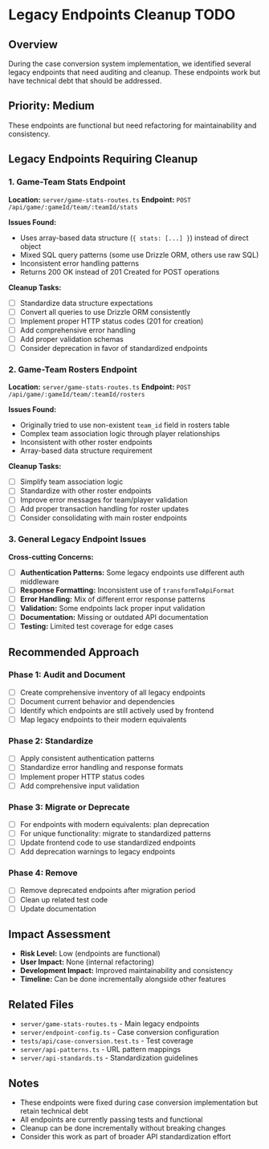 # Legacy Endpoints Cleanup TODO

## Overview
During the case conversion system implementation, we identified several legacy endpoints that need auditing and cleanup. These endpoints work but have technical debt that should be addressed.

## Priority: Medium
These endpoints are functional but need refactoring for maintainability and consistency.

## Legacy Endpoints Requiring Cleanup

### 1. Game-Team Stats Endpoint
**Location:** `server/game-stats-routes.ts`
**Endpoint:** `POST /api/game/:gameId/team/:teamId/stats`

**Issues Found:**
- Uses array-based data structure (`{ stats: [...] }`) instead of direct object
- Mixed SQL query patterns (some use Drizzle ORM, others use raw SQL)
- Inconsistent error handling patterns
- Returns 200 OK instead of 201 Created for POST operations

**Cleanup Tasks:**
- [ ] Standardize data structure expectations
- [ ] Convert all queries to use Drizzle ORM consistently
- [ ] Implement proper HTTP status codes (201 for creation)
- [ ] Add comprehensive error handling
- [ ] Add proper validation schemas
- [ ] Consider deprecation in favor of standardized endpoints

### 2. Game-Team Rosters Endpoint
**Location:** `server/game-stats-routes.ts`
**Endpoint:** `POST /api/game/:gameId/team/:teamId/rosters`

**Issues Found:**
- Originally tried to use non-existent `team_id` field in rosters table
- Complex team association logic through player relationships
- Inconsistent with other roster endpoints
- Array-based data structure requirement

**Cleanup Tasks:**
- [ ] Simplify team association logic
- [ ] Standardize with other roster endpoints
- [ ] Improve error messages for team/player validation
- [ ] Add proper transaction handling for roster updates
- [ ] Consider consolidating with main roster endpoints

### 3. General Legacy Endpoint Issues

**Cross-cutting Concerns:**
- [ ] **Authentication Patterns:** Some legacy endpoints use different auth middleware
- [ ] **Response Formatting:** Inconsistent use of `transformToApiFormat`
- [ ] **Error Handling:** Mix of different error response patterns
- [ ] **Validation:** Some endpoints lack proper input validation
- [ ] **Documentation:** Missing or outdated API documentation
- [ ] **Testing:** Limited test coverage for edge cases

## Recommended Approach

### Phase 1: Audit and Document
- [ ] Create comprehensive inventory of all legacy endpoints
- [ ] Document current behavior and dependencies
- [ ] Identify which endpoints are still actively used by frontend
- [ ] Map legacy endpoints to their modern equivalents

### Phase 2: Standardize
- [ ] Apply consistent authentication patterns
- [ ] Standardize error handling and response formats
- [ ] Implement proper HTTP status codes
- [ ] Add comprehensive input validation

### Phase 3: Migrate or Deprecate
- [ ] For endpoints with modern equivalents: plan deprecation
- [ ] For unique functionality: migrate to standardized patterns
- [ ] Update frontend code to use standardized endpoints
- [ ] Add deprecation warnings to legacy endpoints

### Phase 4: Remove
- [ ] Remove deprecated endpoints after migration period
- [ ] Clean up related test code
- [ ] Update documentation

## Impact Assessment
- **Risk Level:** Low (endpoints are functional)
- **User Impact:** None (internal refactoring)
- **Development Impact:** Improved maintainability and consistency
- **Timeline:** Can be done incrementally alongside other features

## Related Files
- `server/game-stats-routes.ts` - Main legacy endpoints
- `server/endpoint-config.ts` - Case conversion configuration
- `tests/api/case-conversion.test.ts` - Test coverage
- `server/api-patterns.ts` - URL pattern mappings
- `server/api-standards.ts` - Standardization guidelines

## Notes
- These endpoints were fixed during case conversion implementation but retain technical debt
- All endpoints are currently passing tests and functional
- Cleanup can be done incrementally without breaking changes
- Consider this work as part of broader API standardization effort